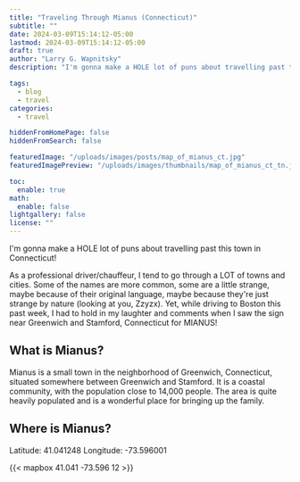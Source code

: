 ```yaml
---
title: "Traveling Through Mianus (Connecticut)"
subtitle: ""
date: 2024-03-09T15:14:12-05:00
lastmod: 2024-03-09T15:14:12-05:00
draft: true
author: "Larry G. Wapnitsky"
description: "I'm gonna make a HOLE lot of puns about travelling past this town in Connecticut!"

tags:
  - blog
  - travel
categories:
  - travel

hiddenFromHomePage: false
hiddenFromSearch: false

featuredImage: "/uploads/images/posts/map_of_mianus_ct.jpg"
featuredImagePreview: "/uploads/images/thumbnails/map_of_mianus_ct_tn.jpg"

toc:
  enable: true
math:
  enable: false
lightgallery: false
license: ""
---
```

I'm gonna make a HOLE lot of puns about travelling past this town in Connecticut!

<!--more-->


As a professional driver/chauffeur, I tend to go through a LOT of towns and cities. Some of the names are more common, some are a little strange, maybe because of their original language, maybe because they're just strange by nature (looking at you, Zzyzx). Yet, while driving to Boston this past week, I had to hold in my laughter and comments when I saw the sign near Greenwich and Stamford, Connecticut for MIANUS!

## What is Mianus?

Mianus is a small town in the neighborhood of Greenwich, Connecticut, situated somewhere between Greenwich and Stamford. It is a coastal community, with the population close to 14,000 people. The area is quite heavily populated and is a wonderful place for bringing up the family.

## Where is Mianus?

Latitude: 41.041248
Longitude: -73.596001

{{< mapbox 41.041 -73.596 12 >}}
